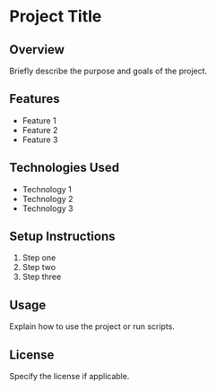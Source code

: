 # Project Title

## Overview
Briefly describe the purpose and goals of the project.

## Features
- Feature 1
- Feature 2
- Feature 3

## Technologies Used
- Technology 1
- Technology 2
- Technology 3

## Setup Instructions
1. Step one
2. Step two
3. Step three

## Usage
Explain how to use the project or run scripts.

## License
Specify the license if applicable.
